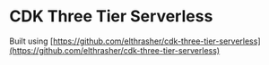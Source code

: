 # CDK Three Tier Serverless

Built using [https://github.com/elthrasher/cdk-three-tier-serverless](https://github.com/elthrasher/cdk-three-tier-serverless)
